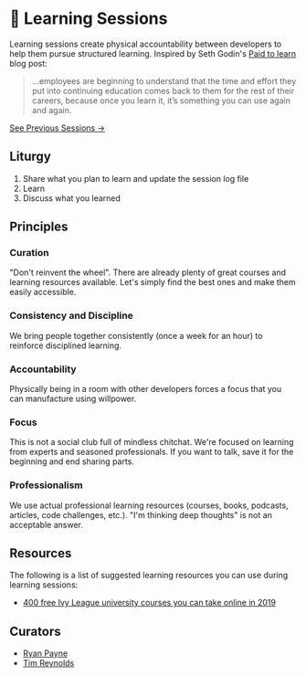 # 🤔 Learning Sessions

Learning sessions create physical accountability between developers to help them pursue structured learning. Inspired by Seth Godin's [Paid to learn](https://seths.blog/2019/07/paid-to-learn/) blog post:

> ...employees are beginning to understand that the time and effort they put into continuing education comes back to them for the rest of their careers, because once you learn it, it’s something you can use again and again.

[See Previous Sessions →](./sessions)

## Liturgy

1. Share what you plan to learn and update the session log file
2. Learn
3. Discuss what you learned

## Principles

### Curation

"Don't reinvent the wheel". There are already plenty of great courses and learning resources available. Let's simply find the best ones and make them easily accessible.

### Consistency and Discipline

We bring people together consistently (once a week for an hour) to reinforce disciplined learning.

### Accountability

Physically being in a room with other developers forces a focus that you can manufacture using willpower.

### Focus

This is not a social club full of mindless chitchat. We're focused on learning from experts and seasoned professionals. If you want to talk, save it for the beginning and end sharing parts.

### Professionalism

We use actual professional learning resources (courses, books, podcasts, articles, code challenges, etc.). "I'm thinking deep thoughts" is not an acceptable answer.

## Resources

The following is a list of suggested learning resources you can use during learning sessions:

- [400 free Ivy League university courses you can take online in 2019](https://qz.com/1514408/400-free-ivy-league-university-courses-you-can-take-online-in-2019/)

## Curators

- [Ryan Payne](https://github.com/ryanbrookepayne)
- [Tim Reynolds](https://github.com/reynoldsta)

